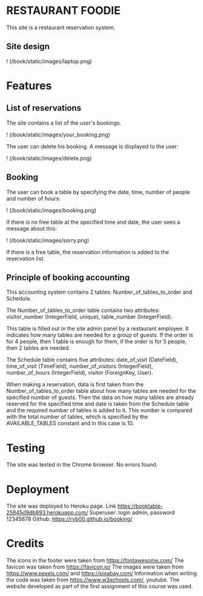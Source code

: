 # RESTAURANT FOODIE

This site is a restaurant reservation system.

## Site design

! (/book/static/images/laptop.png)

# Features

## List of reservations

The site contains a list of the user's bookings.

! (/book/static/images/your_booking.png)

The user can delete his booking. A message is displayed to the user:

! (/book/static/images/delete.png)

## Booking

The user can book a table by specifying the date, time, number of people and number of hours:

! (/book/static/images/booking.png)

If there is no free table at the specified time and date, the user sees a message about this:

! (/book/static/images/sorry.png)

If there is a free table, the reservation information is added to the reservation list.

## Principle of booking accounting

This accounting system contains 2 tables: Number_of_tables_to_order and Schedule.

The Number_of_tables_to_order table contains two attributes:
visitor_number (IntegerField, unique),
table_number (IntegerField). 

This table is filled out in the site admin panel by a restaurant employee. It indicates how many tables are needed for a group of guests.  If the order is for 4 people, then 1 table is enough for them, if the order is for 5 people, then 2 tables are needed.

The Schedule table contains five attributes:
date_of_visit (DateField),
time_of_visit (TimeField),
number_of_visitors (IntegerField),
number_of_hours (IntegerField),
visitor (ForeignKey, User).

When making a reservation, data is first taken from the Number_of_tables_to_order table about how many tables are needed for the specified number of guests. Then the data on how many tables are already reserved for the specified time and date is taken from the Schedule table and the required number of tables is added to it. This number is compared with the total number of tables, which is specified by the AVAILABLE_TABLES constant and in this case is 10.

# Testing

The site was tested in the Chrome browser. No errors found.

# Deployment

The site was deployed to Heroku page.
Link  https://booktable-25845d9db893.herokuapp.com/
Superuser: login admin, password 12345678
Github: https://ryb00.github.io/booking/

# Credits

The icons in the footer were taken from https://fontawesome.com/
The favicon was taken from https://favicon.io/
The images were taken from https://www.pexels.com/ and https://pixabay.com/
Information when writing the code was taken from https://www.w3schools.com/, youtube.
The website developed as part of the first assignment of this course was used.
